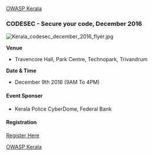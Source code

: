 [OWASP Kerala](https://www.owasp.org/index.php/Kerala)

### **CODESEC - Secure your code, December 2016**

![Kerala_codesec_december_2016_flyer.jpg](Kerala_codesec_december_2016_flyer.jpg
"Kerala_codesec_december_2016_flyer.jpg")

**Venue**

  - Travencore Hall, Park Centre, Technopark, Trivandrum

**Date & Time**

  - December 9th 2016 (9AM To 4PM)

#### **Event Sponser**

  - Kerala Police CyberDome, Federal Bank

#### **Registration**

[Register Here](https://keralapolicecyberdomekeala.eventbrite.com)

[OWASP Kerala](https://www.owasp.org/index.php/Kerala)